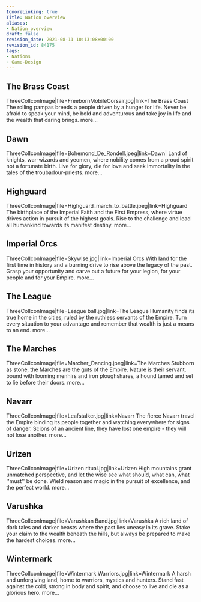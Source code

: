 ```yaml
---
IgnoreLinking: true
Title: Nation overview
aliases:
- Nation_overview
draft: false
revision_date: 2021-08-11 10:13:08+00:00
revision_id: 84175
tags:
- Nations
- Game-Design
---
```


## The Brass Coast
ThreeColIconImage|file=FreebornMobileCorsair.jpg|link=The Brass Coast
The rolling pampas breeds a people driven by a hunger for life. Never be afraid to speak your mind, be bold and adventurous and take joy in life and the wealth that daring brings. more...
## Dawn
ThreeColIconImage|file=Bohemond_De_Rondell.jpeg|link=Dawn|
Land of knights, war-wizards and yeomen, where nobility comes from a proud spirit not a fortunate birth. Live for glory, die for love and seek immortality in the tales of the troubadour-priests. more...
## Highguard
ThreeColIconImage|file=Highguard_march_to_battle.jpeg|link=Highguard
The birthplace of the Imperial Faith and the First Empress, where virtue drives action in pursuit of the highest goals. Rise to the challenge and lead all humankind towards its manifest destiny. more...
## Imperial Orcs
ThreeColIconImage|file=Skywise.jpg|link=Imperial Orcs
With land for the first time in history and a burning drive to rise above the legacy of the past. Grasp your opportunity and carve out a future for your legion, for your people and for your Empire. more...
## The League
ThreeColIconImage|file=League ball.jpg|link=The League
Humanity finds its true home in the cities, ruled by the ruthless servants of the Empire. Turn every situation to your advantage and remember that wealth is just a means to an end. more...
## The Marches
ThreeColIconImage|file=Marcher_Dancing.jpeg|link=The Marches
Stubborn as stone, the Marches are the guts of the Empire. Nature is their servant, bound with looming menhirs and iron ploughshares, a hound tamed and set to lie before their doors. more...
## Navarr
ThreeColIconImage|file=Leafstalker.jpg|link=Navarr
The fierce Navarr travel the Empire binding its people together and watching everywhere for signs of danger. Scions of an ancient line, they have lost one empire - they will not lose another. more...
## Urizen
ThreeColIconImage|file=Urizen ritual.jpg|link=Urizen
High mountains grant unmatched perspective, and let the wise see what should, what can, what ''must'' be done. Wield reason and magic in the pursuit of excellence, and the perfect world. more...
## Varushka
ThreeColIconImage|file=Varushkan Band.jpg|link=Varushka
A rich land of dark tales and darker beasts where the past lies uneasy in its grave. Stake your claim to the wealth beneath the hills, but always be prepared to make the hardest choices. more...
## Wintermark
ThreeColIconImage|file=Wintermark Warriors.jpg|link=Wintermark
A harsh and unforgiving land, home to warriors, mystics and hunters. Stand fast against the cold, strong in body and spirit, and choose to live and die as a glorious hero. more...